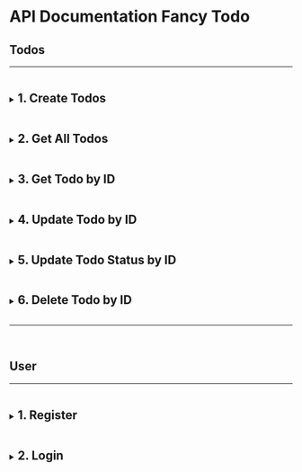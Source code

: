 <style>
summary h1, summary h2{ display: inline-block; }
</style>
# **API Documentation** Fancy Todo

## Todos
----
<details><summary><strong><b><h2>1. Create Todos</h2></b></strong></summary> 
  
  Post/Create new todo.

* **URL**

  `/todos`


* **Method:**

  `POST`

* **URL Headers**
  
  **required**
  ```js
    {
      accesstoken: "accesstoken" 
    }
  ```

* **Data Params**
  
  *data*

  ```js
  {
    title: "Todo Title", 
    description: "Todo Description",  
    due_date: "2020-10-26", 
  }
  ```

* **Success Response**

  * **Code:** 201 <br />
    **Content:** 
    ```javascript
    { 
      id: 1, 
      title: "Todo Title", 
      description: "Todo Description", 
      status: "pending", 
      due_date: "2020-10-26T05:29:38.084Z", 
      createdAt: "2020-10-26T05:17:59.133Z", 
      updatedAt: "2020-10-26T05:17:59.133Z" 
    }
    ```
 
* **Error Response:**

  * **Code:** 400 BAD  REQUEST <br />
    **Content:** 
    ```javascript
    [
      { "message": "Title is require, cannot be empty!" },
      { "message": "due date is required, cannot be empty!" },
      { "message": "due date mus valid date!" }
    ]
    ```

  OR

  * **Code:** 500 INTERNAL SERVER ERROR <br />
    **Content:** 
    ```javascript
    { error : "Something error message from server" }
    ``` 
    
</details>
 
<details>
<summary><strong><b><h2>2. Get All Todos</h2></b></strong></summary>  

  Get all todos data.

* **URL**

  `/todos`

* **Method:**

  `GET`

* **URL Headers**
  
  **required**
  ```js
    {
      accesstoken: "accesstoken" 
    }
  ```

* **Success Response:**

  * **Code:** 200 <br />
    **Content:** 
    ```javascript
    [
      { 
        id: 1, 
        title: "Todo Title", 
        description: "Todo Description", 
        status: "pending", 
        due_date: "2020-10-26T05:29:38.084Z", 
        createdAt: "2020-10-26T05:17:59.133Z", 
        updatedAt: "2020-10-26T05:17:59.133Z" 
      }, 
      { 
        id: 2, 
        title: "Todo Title 2", 
        description: "Todo Description 2", 
        status: "pending", 
        due_date: "2020-10-26T05:29:38.084Z", 
        createdAt: "2020-10-26T05:17:59.133Z", 
        updatedAt: "2020-10-26T05:17:59.133Z" 
      }, 
      { ... }
    ]
    ```

* **Error Response:** 

  * **Code:** 500 INTERNAL SERVER ERROR <br />
    **Content:** 
    ```javascript
    { error : "Something error message from server" }
    ```
</details>

<details>
<summary><strong><b><h2>3. Get Todo by ID</h2></b></strong></summary>  

  Get todos data by id.

* **URL**

  `/todos/:id`

* **Method:**

  `GET`

* **URL Params**

   **Required:**
 
   `id=[integer]`

* **URL Headers**
  
  **required**
  ```js
    {
      accesstoken: "accesstoken" 
    }
  ```

* **Success Response:**

  * **Code:** 200 <br />
    **Content:** 
    ```javascript
    { 
      id: 1, 
      title: "Todo Title", 
      description: "Todo Description", 
      status: "pending", 
      due_date: "2020-10-26T05:29:38.084Z", 
      createdAt: "2020-10-26T05:17:59.133Z", 
      updatedAt: "2020-10-26T05:17:59.133Z" 
    }
    ```

* **Error Response:** 

  * **Code:** 404 NOT FOUND <br />
    **Content:** 
    ```javascript
    { error : "Todo ID Not Found!" }
    ```
  
  OR

  * **Code:** 500 INTERNAL SERVER ERROR <br />
    **Content:** 
    ```javascript
    { error : "Something error message from server" }
    ```
    
</details>

<details>
<summary><strong><b><h2>4. Update Todo by ID</h2></b></strong></summary>  

  Update todos data by id.

* **URL**

  `/todos/:id`

* **Method:**

  `PUT`

* **URL Params**

   **Required:**
 
   `id=[integer]`

* **URL Headers**
  
  **required**
  ```js
    {
      accesstoken: "accesstoken" 
    }
  ```

* **Data Params**

  ***required***
    token: <accesstoken>
  *accesstoken**

  ```javascript
  {
    title: "New Todo Title",
    status: "pending", 
    description: "New Todo Description",  
    due_date: "2020-10-26", 
  }
  ```

* **Success Response:**

  * **Code:** 200 <br />
    **Content:** 
    ```javascript
    { 
      id: 1, 
      title: "New Todo Title", 
      description: "New Todo Description", 
      status: "pending", 
      due_date: "2020-10-26T05:29:38.084Z", 
      createdAt: "2020-10-26T05:17:59.133Z", 
      updatedAt: "2020-10-26T06:00:52.393Z" 
    }
    ```

* **Error Response:** 

  * **Code:** 400 BAD  REQUEST <br />
    **Content:** 
    ```javascript
    [
      { "message": "Title is require, cannot be empty!" },
      { "message": "due date is required, cannot be empty!" },
      { "message": "due date mus valid date!" }
    ]
    ```
  
  OR

  * **Code:** 404 NOT FOUND <br />
    **Content:** 
    ```javascript
    { error : "Todo ID Not Found!" }
    ```
  
  OR

  * **Code:** 500 INTERNAL SERVER ERROR <br />
    **Content:** 
    ```javascript
    { error : "Something error message from server" }
    ```
</details>

<details>
<summary><strong><b><h2>5. Update Todo Status by ID</h2></b></strong></summary>  

 Update todo status by id.

* **URL**

  `/todos/:id`

* **Method:**

  `PATCH`

* **URL Params**

   **Required:**
 
   `id=[integer]`

* **URL Headers**
  
  **required**
  ```js
    {
      accesstoken: "accesstoken" 
    }
  ```

* **Data Params**

  ***required***
    token: <accesstoken>
  *accesstoken**

  ```javascript
  { 
    status: "finished"
  }
  ```

* **Success Response:**

  * **Code:** 200 <br />
    **Content:** 
    ```javascript
    { 
      id: 1, 
      title: "New Todo Title", 
      description: "New Todo Description", 
      status: "finished", 
      due_date: "2020-10-26T05:29:38.084Z", 
      createdAt: "2020-10-26T05:17:59.133Z", 
      updatedAt: "2020-10-26T06:05:17.289Z" 
    }
    ```

* **Error Response:** 

  * **Code:** 400 BAD  REQUEST <br />
    **Content:** 
    ```javascript
    [ 
      { "message": " Status is required, cannot be null!" } 
    ]
    ``` 
  
  OR

  * **Code:** 404 NOT FOUND <br />
    **Content:** 
    ```javascript
    { error : "Todo ID Not Found!" }
    ```
  
  OR

  * **Code:** 500 INTERNAL SERVER ERROR <br />
    **Content:** 
    ```javascript
    { error : "Something error message from server" }
    ```
</details>

<details>
<summary><strong><b><h2>6. Delete Todo by ID</h2></b></strong></summary>  

  Delete todos data by id.

* **URL**

  `/todos/:id`

* **Method:**

  `DELETE`

* **URL Params**

   **Required:**
 
   `id=[integer]` 

* **URL Headers**
  
  **required**
  ```js
  {
    accesstoken: "accesstoken" 
  }
  ```

* **Success Response:**

  * **Code:** 200 <br />
    **Content:** 
    ```javascript
    { 
      message: "todo success to delete"
    }
    ```

* **Error Response:**  

  * **Code:** 404 NOT FOUND <br />
    **Content:** 
    ```javascript
    { error : "Todo ID Not Found!" }
    ```
  
  OR

  * **Code:** 500 INTERNAL SERVER ERROR <br />
    **Content:** 
    ```javascript
    { error : "Something error message from server" }
    ```
</details>

<hr>
<br>

## User
----
<details>
<summary><strong><b><h2>1. Register</h2></b></strong></summary>  
  
  Register new user.

* **URL**

  `/users/register`


* **Method:**

  `POST` 

* **Data Params**
  
  *data*

  ```js
  {
      username: "user94", 
      email: "user_mail@todo.com",  
      password: "user password", 
  }
  ```

* **Success Response**

  * **Code:** 201 <br />
    **Content:** 
    ```javascript
    {
      "id": 1,
      "username": "user94",
      "email": "user_mail@todo.com"
    }
    ```
 
* **Error Response:**

  * **Code:** 400 BAD  REQUEST <br />
    **Content:** 
    ```javascript
    {
      "message": "Email already registered"
    }

    // OR

    [
      { "message": "Username is requiere, can't be empty!" },
      { "message": "Username minimal 6 character" },
      { "message": "Email is requiere, can't be empty!" },
      { "message": "Email must be valid an email address!" },
      { "message": "Password is requiere, can't be empty!" },
      { "message": "Password minimal 8 character" }
    ]
    ```

  OR

  * **Code:** 500 INTERNAL SERVER ERROR <br />
    **Content:** 
    ```javascript
    { error : "Something error message from server" }
    ``` 
  
</details>

<details>
<summary><strong><b><h2>2. Login</h2></b></strong></summary>  
  
  Login user.

* **URL**

  `/users/login`


* **Method:**

  `POST` 

* **Data Params**
  
  *data*

  ```js
  {
    username: "user94",  
    password: "user password", 
  }
  ```

* **Success Response**

  * **Code:** 200 <br />
    **Content:** 
    ```javascript
    {
      accesstoken : "eyJhbGciOiJIUzI1NiJ9. xxxx "
    }
    ```
 
* **Error Response:**

  * **Code:** 400 BAD  REQUEST <br />
    **Content:** 
    ```javascript
    {
      message: "Wrong Username / Password "
    } 
    ```

  OR

  * **Code:** 500 INTERNAL SERVER ERROR <br />
    **Content:** 
    ```javascript
    { error : "Something error message from server" }
    ``` 
  
</details>
